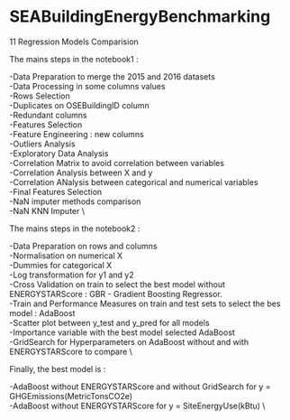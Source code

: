 # SEABuildingEnergyBenchmarking
11 Regression Models Comparision


The mains steps in the notebook1 :

-Data Preparation to merge the 2015 and 2016 datasets \
-Data Processing in some columns values \
-Rows Selection \
-Duplicates on OSEBuildingID column \
-Redundant columns \
-Features Selection \
-Feature Engineering : new columns \
-Outliers Analysis \
-Exploratory Data Analysis \
-Correlation Matrix to avoid correlation between variables \
-Correlation Analysis between X and y \
-Correlation ANalysis between categorical and numerical variables \
-Final Features Selection \
-NaN imputer methods comparison  \
-NaN KNN Imputer \

The mains steps in the notebook2 :

-Data Preparation on rows and columns \
-Normalisation on numerical X \
-Dummies for categorical X \
-Log transformation for y1 and y2 \
-Cross Validation on train to select the best model without ENERGYSTARScore : GBR - Gradient Boosting Regressor. \
-Train and Performance Measures on train and test sets to select the bes model : AdaBoost  \
-Scatter plot between y_test and y_pred for all models \
-Importance variable with the best model selected AdaBoost \
-GridSearch for Hyperparameters on AdaBoost without and with ENERGYSTARScore to compare \

Finally, the best model is : 

  -AdaBoost without ENERGYSTARScore and without GridSearch for y = GHGEmissions(MetricTonsCO2e) \
  -AdaBoost without ENERGYSTARScore for y = SiteEnergyUse(kBtu) \

